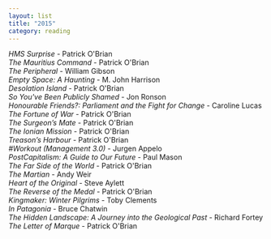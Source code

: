 ```yaml
---
layout: list
title: "2015"
category: reading
---
```


<i>HMS Surprise</i> - Patrick O'Brian  
<i>The Mauritius Command</i> - Patrick O'Brian  
<i>The Peripheral</i> - William Gibson  
<i>Empty Space: A Haunting</i> - M. John Harrison  
<i>Desolation Island</i> - Patrick O'Brian  
<i>So You've Been Publicly Shamed</i> - Jon Ronson  
<i>Honourable Friends?: Parliament and the Fight for Change</i> - Caroline Lucas  
<i>The Fortune of War</i> - Patrick O'Brian  
<i>The Surgeon’s Mate</i> - Patrick O'Brian  
<i>The Ionian Mission</i> - Patrick O'Brian  
<i>Treason’s Harbour</i> - Patrick O'Brian  
<i>#Workout (Management 3.0)</i> - Jurgen Appelo  
<i>PostCapitalism: A Guide to Our Future</i>	- Paul Mason  
<i>The Far Side of the World</i> - Patrick O'Brian  
<i>The Martian</i> - Andy Weir  
<i>Heart of the Original</i> - Steve Aylett  
<i>The Reverse of the Medal</i> - Patrick O'Brian  
<i>Kingmaker: Winter Pilgrims</i> - Toby Clements  
<i>In Patagonia</i> - Bruce Chatwin  
<i>The Hidden Landscape: A Journey into the Geological Past</i> - Richard Fortey  
<i>The Letter of Marque</i> - Patrick O'Brian  
